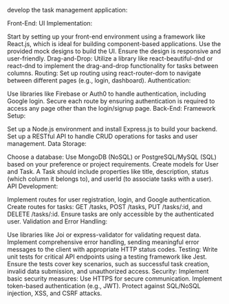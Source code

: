 develop the task management application:

Front-End:
UI Implementation:

Start by setting up your front-end environment using a framework like React.js, which is ideal for building component-based applications.
Use the provided mock designs to build the UI. Ensure the design is responsive and user-friendly.
Drag-and-Drop: Utilize a library like react-beautiful-dnd or react-dnd to implement the drag-and-drop functionality for tasks between columns.
Routing: Set up routing using react-router-dom to navigate between different pages (e.g., login, dashboard).
Authentication:

Use libraries like Firebase or Auth0 to handle authentication, including Google login.
Secure each route by ensuring authentication is required to access any page other than the login/signup page.
Back-End:
Framework Setup:

Set up a Node.js environment and install Express.js to build your backend.
Set up a RESTful API to handle CRUD operations for tasks and user management.
Data Storage:

Choose a database: Use MongoDB (NoSQL) or PostgreSQL/MySQL (SQL) based on your preference or project requirements.
Create models for User and Task. A Task should include properties like title, description, status (which column it belongs to), and userId (to associate tasks with a user).
API Development:

Implement routes for user registration, login, and Google authentication.
Create routes for tasks: GET /tasks, POST /tasks, PUT /tasks/:id, and DELETE /tasks/:id.
Ensure tasks are only accessible by the authenticated user.
Validation and Error Handling:

Use libraries like Joi or express-validator for validating request data.
Implement comprehensive error handling, sending meaningful error messages to the client with appropriate HTTP status codes.
Testing:
Write unit tests for critical API endpoints using a testing framework like Jest.
Ensure the tests cover key scenarios, such as successful task creation, invalid data submission, and unauthorized access.
Security:
Implement basic security measures:
Use HTTPS for secure communication.
Implement token-based authentication (e.g., JWT).
Protect against SQL/NoSQL injection, XSS, and CSRF attacks.
